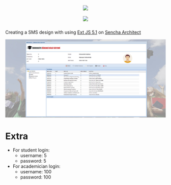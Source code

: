 <h1 align="center">
<img src="https://static1.textcraft.net/data1/3/d/3d91f4707229fcda42e95a8f48611bf42f35a635da39a3ee5e6b4b0d3255bfef95601890afd80709da39a3ee5e6b4b0d3255bfef95601890afd807093ae2edb4907d8620a58f8b5024abbe9b.png"></img><BR>
<img src="https://static1.textcraft.net/data1/4/5/458f106109ca3d6730e7d7c94031a0134e72f49bda39a3ee5e6b4b0d3255bfef95601890afd80709da39a3ee5e6b4b0d3255bfef95601890afd807098743930d3c29474bd167c2af6aea0566.png"></img>
</h1>

Creating a SMS design with using [Ext JS 5.1](http://docs.sencha.com/extjs/5.1.3/) on [Sencha Architect](https://www.sencha.com/products/architect/)

![mainpng](pngs/main.JPG)

# Extra
  * For student login:
      - username: 5
      - password: 5
  * For academician login:
      - username: 100
      - password: 100
